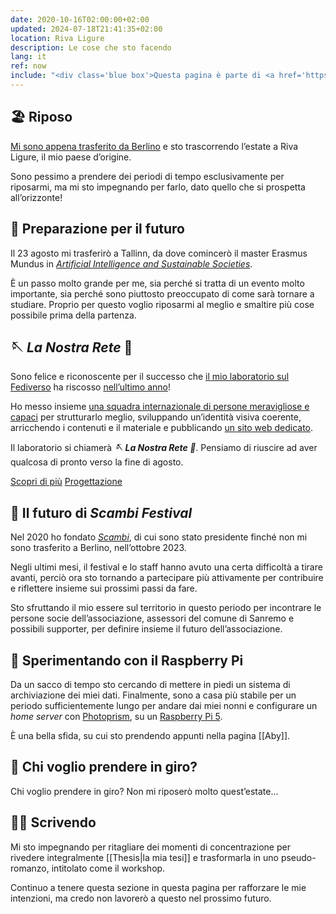 ```yaml
---
date: 2020-10-16T02:00:00+02:00
updated: 2024-07-18T21:41:35+02:00
location: Riva Ligure
description: Le cose che sto facendo
lang: it
ref: now
include: "<div class='blue box'>Questa pagina è parte di <a href='https://sive.rs/nowff' title='Now page - Derek Sivers' hreflang='en'>un sorta di movimento</a>, iniziato dal mitico <a href='https://sive.rs' hreflang='en' title='Derek Sivers’ personal website'>Derek Sivers</a>. Più informazioni su <a href='https://nownownow.com/about' title='About NowNowNow' hreflang='en'>nownownow.com</a>, un immenso <a href='https://it.wikipedia.org/wiki/Webring' title='Webring su Wikipedia'><i>webring</i></a> di cui fanno parte i siti che contengono una <em lang='en'>Now page</em> (una pagina <q>Ora</q>).</div>"
---
```

## 🏖️ Riposo

[Mi sono appena trasferito da Berlino](/berlino/ 'Il mio saluto a Berlino – tommi.space') e sto trascorrendo l’estate a Riva Ligure, il mio paese d’origine.

Sono pessimo a prendere dei periodi di tempo esclusivamente per riposarmi, ma mi sto impegnando per farlo, dato quello che si prospetta all’orizzonte!

## 💭 Preparazione per il futuro

Il 23 agosto mi trasferirò a Tallinn, da dove comincerò il master Erasmus Mundus in <cite lang='en'>[Artificial Intelligence and Sustainable Societies](https://aissprogram.eu 'AISS program website')</cite>.

È un passo molto grande per me, sia perché si tratta di un evento molto importante, sia perché sono piuttosto preoccupato di come sarà tornare a studiare. Proprio per questo voglio riposarmi al meglio e smaltire più cose possibile prima della partenza.

## 🪡 <cite>La Nostra Rete</cite> 🧶

Sono felice e riconoscente per il successo che [il mio laboratorio sul Fediverso](/lab-fediverso/ 'Lab sul Fediverso') ha riscosso [nell’ultimo anno](/lab-fediverso/#edizioni-passate 'Edizioni passate del lab sul Fediverso')!

Ho messo insieme [una squadra internazionale di persone meravigliose e capaci](https://ourinternet.in/#people) per strutturarlo meglio, sviluppando un’identità visiva coerente, arricchendo i contenuti e il materiale e pubblicando [un sito web dedicato](https://ourinternet.in '🪡 La Nostra Rete 🧶').

Il laboratorio si chiamerà **<cite>🪡 La Nostra Rete 🧶</cite>**. Pensiamo di riuscire ad aver qualcosa di pronto verso la fine di agosto.

<div class='flex'>
	<a class='red button' href='https://ourinternet.in' lang='it' hreflang='en' title='🪡 Knitting Our Internet 🧶'>Scopri di più</a>
	<a class='blue button' href='https://github.com/users/xplosionmind/projects/3' lang='it' hreflang='en' title='ournet project management, GitHub'>Progettazione</a>
</div>

## 🤔 Il futuro di <cite>Scambi Festival</cite>

Nel 2020 ho fondato <cite>[Scambi](https://scambi.org 'Scambi, Il Festival dei Laboratori Paneuretici')</cite>, di cui sono stato presidente finché non mi sono trasferito a Berlino, nell’ottobre 2023.

Negli ultimi mesi, il festival e lo staff hanno avuto una certa difficoltà a tirare avanti, perciò ora sto tornando a partecipare più attivamente per contribuire e riflettere insieme sui prossimi passi da fare.

Sto sfruttando il mio essere sul territorio in questo periodo per incontrare le persone socie dell’associazione, assessori del comune di Sanremo e possibili supporter, per definire insieme il futuro dell’associazione.

## 📡 Sperimentando con il Raspberry Pi

Da un sacco di tempo sto cercando di mettere in piedi un sistema di archiviazione dei miei dati. Finalmente, sono a casa più stabile per un periodo sufficientemente lungo per andare dai miei nonni e configurare un <em lang='en'>home server</em> con [Photoprism](https://photoprism.app), su un [Raspberry Pi 5](https://www.raspberrypi.com/products/raspberry-pi-5/).

È una bella sfida, su cui sto prendendo appunti nella pagina [[Aby]].

## 🤯 Chi voglio prendere in giro?

Chi voglio prendere in giro? Non mi riposerò molto quest’estate…

## ✍🏼 Scrivendo

Mi sto impegnando per ritagliare dei momenti di concentrazione per rivedere integralmente [[Thesis|la mia tesi]] e trasformarla in uno pseudo-romanzo, intitolato come il workshop.

Continuo a tenere questa sezione in questa pagina per rafforzare le mie intenzioni, ma credo non lavorerò a questo nel prossimo futuro.
